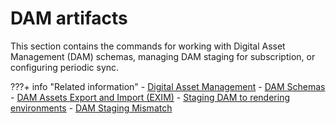 # DAM artifacts

This section contains the commands for working with Digital Asset Management (DAM) schemas, managing DAM staging for subscription, or configuring periodic sync.

???+ info "Related information" 
    -   [Digital Asset Management](../../../../../get_started/product_overview/asset_management.md)
    -   [DAM Schemas](../../../../../manage_content/digital_assets/usage/managing_dam/damschemas.md)
    -   [DAM Assets Export and Import (EXIM)](../../../../../manage_content/digital_assets/usage/managing_dam/dam_exim.md)
    -   [Staging DAM to rendering environments](../../../../../manage_content/digital_assets/configuration/staging_dam/dam_subscription_staging.md)
    -   [DAM Staging Mismatch](../../../../../manage_content/digital_assets/configuration/staging_dam/dam_staging_mismatch.md)



